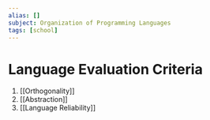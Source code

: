 ```yaml
---
alias: []
subject: Organization of Programming Languages
tags: [school]
---
```

# Language Evaluation Criteria

1. [[Orthogonality]]
2. [[Abstraction]]
3. [[Language Reliability]]